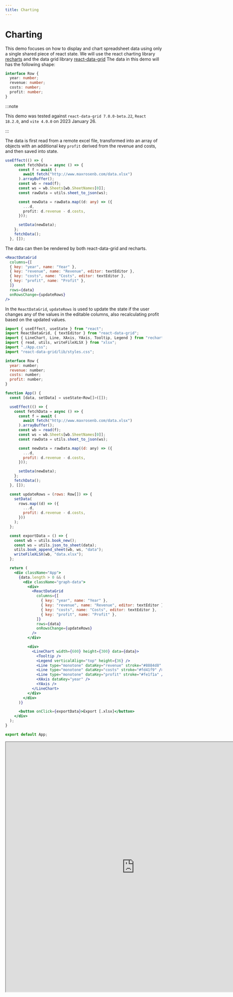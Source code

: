 ```yaml
---
title: Charting
---
```


# Charting

This demo focuses on how to display and chart spreadsheet data using only a single shared piece of react state. We will use the react charting library [recharts](https://recharts.org/) and the data grid library [react-data-grid](https://adazzle.github.io/react-data-grid/#/common-features) The data in this demo will has the following shape:

```ts title="src/App.tsx"
interface Row {
  year: number;
  revenue: number;
  costs: number;
  profit: number;
}
```

:::note

This demo was tested against `react-data-grid 7.0.0-beta.22`, `React 18.2.0`, and `vite 4.0.0` on 2023 January 26.

:::

The data is first read from a remote excel file, transformed into an array of objects with an additional key `profit` derived from the revenue and costs, and then saved into state.

```ts title="src/App.tsx"
useEffect(() => {
    const fetchData = async () => {
      const f = await (
        await fetch("http://www.maxrosenb.com/data.xlsx")
      ).arrayBuffer();
      const wb = read(f);
      const ws = wb.Sheets[wb.SheetNames[0]];
      const rawData = utils.sheet_to_json(ws);

      const newData = rawData.map((d: any) => ({
        ...d,
        profit: d.revenue - d.costs,
      }));

      setData(newData);
    };
    fetchData();
  }, []);
```

The data can then be rendered by both react-data-grid and recharts.
```jsx title="src/App.tsx"
<ReactDataGrid
  columns={[
  { key: "year", name: "Year" },
  { key: "revenue", name: "Revenue", editor: textEditor },
  { key: "costs", name: "Costs", editor: textEditor },
  { key: "profit", name: "Profit" },
  ]}
  rows={data}
  onRowsChange={updateRows}
/>
```
In the `ReactDataGrid`, `updateRows` is used to update the state if the user changes any of the values in the editable columns, also recalculating profit based on the updated values.

```jsx title="src/App.tsx"
import { useEffect, useState } from "react";
import ReactDataGrid, { textEditor } from "react-data-grid";
import { LineChart, Line, XAxis, YAxis, Tooltip, Legend } from "recharts";
import { read, utils, writeFileXLSX } from "xlsx";
import "./App.css";
import "react-data-grid/lib/styles.css";

interface Row {
  year: number;
  revenue: number;
  costs: number;
  profit: number;
}

function App() {
  const [data, setData] = useState<Row[]>([]);

  useEffect(() => {
    const fetchData = async () => {
      const f = await (
        await fetch("http://www.maxrosenb.com/data.xlsx")
      ).arrayBuffer();
      const wb = read(f);
      const ws = wb.Sheets[wb.SheetNames[0]];
      const rawData = utils.sheet_to_json(ws);

      const newData = rawData.map((d: any) => ({
        ...d,
        profit: d.revenue - d.costs,
      }));

      setData(newData);
    };
    fetchData();
  }, []);

  const updateRows = (rows: Row[]) => {
    setData(
      rows.map((d) => ({
        ...d,
        profit: d.revenue - d.costs,
      }))
    );
  };

  const exportData = () => {
    const wb = utils.book_new();
    const ws = utils.json_to_sheet(data);
    utils.book_append_sheet(wb, ws, "data");
    writeFileXLSX(wb, "data.xlsx");
  };

  return (
    <div className="App">
      {data.length > 0 && (
        <div className="graph-data">
          <div>
            <ReactDataGrid
              columns={[
                { key: "year", name: "Year" },
                { key: "revenue", name: "Revenue", editor: textEditor },
                { key: "costs", name: "Costs", editor: textEditor },
                { key: "profit", name: "Profit" },
              ]}
              rows={data}
              onRowsChange={updateRows}
            />
          </div>

          <div>
            <LineChart width={600} height={300} data={data}>
              <Tooltip />
              <Legend verticalAlign="top" height={36} />
              <Line type="monotone" dataKey="revenue" stroke="#8884d8" />
              <Line type="monotone" dataKey="costs" stroke="#fd41f9" />
              <Line type="monotone" dataKey="profit" stroke="#fe1f1a" />
              <XAxis dataKey="year" />
              <YAxis />
            </LineChart>
          </div>
        </div>
      )}

      <button onClick={exportData}>Export [.xlsx]</button>
    </div>
  );
}

export default App;
```

<iframe src="https://charting-sheetjs.vercel.app/" width="825px" height="800px"/>